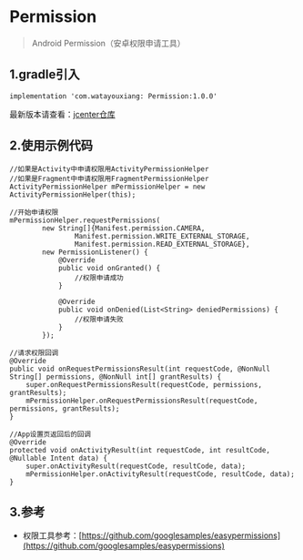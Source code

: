 # Permission

> Android Permission（安卓权限申请工具）

## 1.gradle引入

```
implementation 'com.watayouxiang: Permission:1.0.0'
```

最新版本请查看：[jcenter仓库](https://dl.bintray.com/watayouxiang/maven/com/watayouxiang/Permission/)
	
## 2.使用示例代码

```
//如果是Activity中申请权限用ActivityPermissionHelper
//如果是Fragment中申请权限用FragmentPermissionHelper
ActivityPermissionHelper mPermissionHelper = new ActivityPermissionHelper(this);

//开始申请权限
mPermissionHelper.requestPermissions(
        new String[]{Manifest.permission.CAMERA,
                Manifest.permission.WRITE_EXTERNAL_STORAGE,
                Manifest.permission.READ_EXTERNAL_STORAGE},
        new PermissionListener() {
            @Override
            public void onGranted() {
                //权限申请成功
            }

            @Override
            public void onDenied(List<String> deniedPermissions) {
                //权限申请失败
            }
        });
  
//请求权限回调      
@Override
public void onRequestPermissionsResult(int requestCode, @NonNull String[] permissions, @NonNull int[] grantResults) {
    super.onRequestPermissionsResult(requestCode, permissions, grantResults);
    mPermissionHelper.onRequestPermissionsResult(requestCode, permissions, grantResults);
}

//App设置页返回后的回调
@Override
protected void onActivityResult(int requestCode, int resultCode, @Nullable Intent data) {
    super.onActivityResult(requestCode, resultCode, data);
    mPermissionHelper.onActivityResult(requestCode, resultCode, data);
}
```

## 3.参考

- 权限工具参考：[https://github.com/googlesamples/easypermissions](https://github.com/googlesamples/easypermissions)